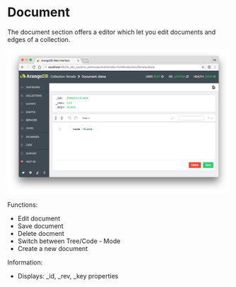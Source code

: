 Document
========

The document section offers a editor which let you edit documents and edges of a collection.

![Document](images/documentView.png)

Functions:

 - Edit document 
 - Save document
 - Delete docment
 - Switch between Tree/Code - Mode
 - Create a new document

Information:

 - Displays: _id, _rev, _key properties
